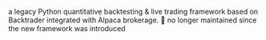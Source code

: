 a legacy Python quantitative backtesting & live trading framework based on Backtrader integrated with Alpaca brokerage. 🦙 
no longer maintained since the new framework was introduced
